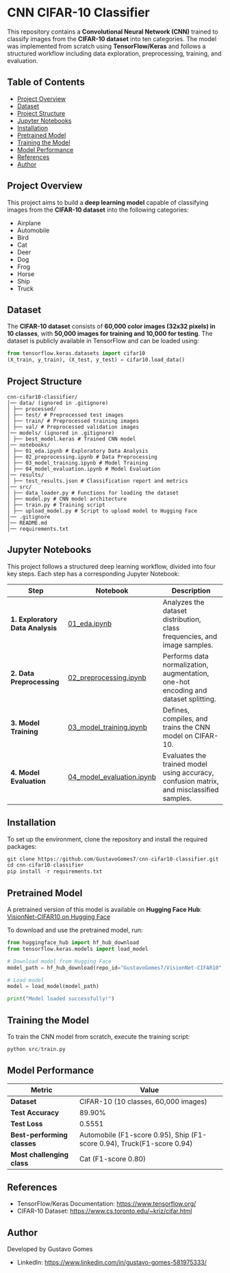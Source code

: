# CNN CIFAR-10 Classifier

This repository contains a **Convolutional Neural Network (CNN)** trained to classify images from the **CIFAR-10 dataset** into ten categories. The model was implemented from scratch using **TensorFlow/Keras** and follows a structured workflow including data exploration, preprocessing, training, and evaluation.

## Table of Contents

- [Project Overview](#project-overview)
- [Dataset](#dataset)
- [Project Structure](#project-structure)
- [Jupyter Notebooks](#jupyter-notebooks)
- [Installation](#installation)
- [Pretrained Model](#pretrained-model)
- [Training the Model](#training-the-model)
- [Model Performance](#model-performance)
- [References](#references)
- [Author](#author)

## Project Overview

This project aims to build a **deep learning model** capable of classifying images from the **CIFAR-10 dataset** into the following categories:

- Airplane
- Automobile
- Bird
- Cat
- Deer
- Dog
- Frog
- Horse
- Ship
- Truck

## Dataset

The **CIFAR-10 dataset** consists of **60,000 color images (32x32 pixels) in 10 classes**, with **50,000 images for training and 10,000 for testing**. The dataset is publicly available in TensorFlow and can be loaded using:

```python
from tensorflow.keras.datasets import cifar10
(X_train, y_train), (X_test, y_test) = cifar10.load_data()
```

## Project Structure

```
cnn-cifar10-classifier/
│── data/ (ignored in .gitignore)
│ ├── processed/
│ ├── test/ # Preprocessed test images
│ ├── train/ # Preprocessed training images
│ ├── val/ # Preprocessed validation images
│── models/ (ignored in .gitignore)
│ ├── best_model.keras # Trained CNN model
│── notebooks/
│ ├── 01_eda.ipynb # Exploratory Data Analysis
│ ├── 02_preprocessing.ipynb # Data Preprocessing
│ ├── 03_model_training.ipynb # Model Training
│ ├── 04_model_evaluation.ipynb # Model Evaluation
│── results/
│ ├── test_results.json # Classification report and metrics
│── src/
│ ├── data_loader.py # Functions for loading the dataset
│ ├── model.py # CNN model architecture
│ ├── train.py # Training script
│ ├── upload_model.py # Script to upload model to Hugging Face
│── .gitignore
│── README.md
│── requirements.txt
```

## Jupyter Notebooks

This project follows a structured deep learning workflow, divided into four key steps. Each step has a corresponding Jupyter Notebook:

| Step                             | Notebook                                                         | Description                                                                              |
| -------------------------------- | ---------------------------------------------------------------- | ---------------------------------------------------------------------------------------- |
| **1. Exploratory Data Analysis** | [01_eda.ipynb](notebooks/01_eda.ipynb)                           | Analyzes the dataset distribution, class frequencies, and image samples.                 |
| **2. Data Preprocessing**        | [02_preprocessing.ipynb](notebooks/02_preprocessing.ipynb)       | Performs data normalization, augmentation, one-hot encoding and dataset splitting.       |
| **3. Model Training**            | [03_model_training.ipynb](notebooks/03_model_training.ipynb)     | Defines, compiles, and trains the CNN model on CIFAR-10.                                 |
| **4. Model Evaluation**          | [04_model_evaluation.ipynb](notebooks/04_model_evaluation.ipynb) | Evaluates the trained model using accuracy, confusion matrix, and misclassified samples. |

## Installation

To set up the environment, clone the repository and install the required packages:

```python
git clone https://github.com/GustavoGomes7/cnn-cifar10-classifier.git
cd cnn-cifar10-classifier
pip install -r requirements.txt
```

## Pretrained Model

A pretrained version of this model is available on **Hugging Face Hub**:  
[VisionNet-CIFAR10 on Hugging Face](https://huggingface.co/GustavoGomes7/VisionNet-CIFAR10)

To download and use the pretrained model, run:

```python
from huggingface_hub import hf_hub_download
from tensorflow.keras.models import load_model

# Download model from Hugging Face
model_path = hf_hub_download(repo_id="GustavoGomes7/VisionNet-CIFAR10", filename="best_model.keras")

# Load model
model = load_model(model_path)

print("Model loaded successfully!")
```

## Training the Model

To train the CNN model from scratch, execute the training script:

```python
python src/train.py
```

## Model Performance

| Metric                      | Value                                                                  |
| --------------------------- | ---------------------------------------------------------------------- |
| **Dataset**                 | CIFAR-10 (10 classes, 60,000 images)                                   |
| **Test Accuracy**           | 89.90%                                                                 |
| **Test Loss**               | 0.5551                                                                 |
| **Best-performing classes** | Automobile (F1-score 0.95), Ship (F1-score 0.94), Truck(F1-score 0.94) |
| **Most challenging class**  | Cat (F1-score 0.80)                                                    |

## References

- TensorFlow/Keras Documentation: https://www.tensorflow.org/
- CIFAR-10 Dataset: https://www.cs.toronto.edu/~kriz/cifar.html

## Author

Developed by Gustavo Gomes

- LinkedIn: https://www.linkedin.com/in/gustavo-gomes-581975333/
